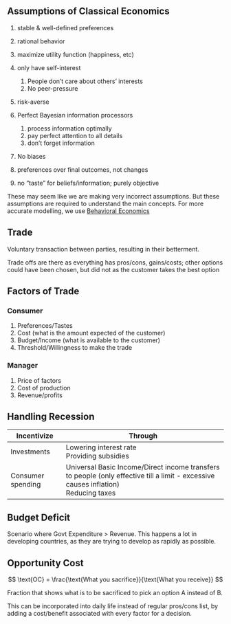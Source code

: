 ## Assumptions of Classical Economics

1. stable & well-defined preferences
2. rational behavior
3. maximize utility function (happiness, etc)
4. only have self-interest
   1. People don’t care about others’ interests
   2. No peer-pressure

5. risk-averse
6. Perfect Bayesian information processors
   1. process information optimally
   2. pay perfect attention to all details
   3. don’t forget information

7. No biases
8. preferences over final outcomes, not changes
9. no “taste” for beliefs/information; purely objective

These may seem like we are making very incorrect assumptions. But these assumptions are required to understand the main concepts. For more accurate modelling, we use [Behavioral Economics](./../Behavioral_Economics)

## Trade

Voluntary transaction between parties, resulting in their betterment.

Trade offs are there as everything has pros/cons, gains/costs; other options could have been chosen, but did not as the customer takes the best option

## Factors of Trade

### Consumer

1. Preferences/Tastes
2. Cost (what is the amount expected of the customer)
3. Budget/Income (what is available to the customer)
4. Threshold/Willingness to make the trade

### Manager

1. Price of factors
2. Cost of production
3. Revenue/profits

## Handling Recession

| Incentivize       | Through                                                      |
| ----------------- | ------------------------------------------------------------ |
| Investments       | Lowering interest rate<br/>Providing subsidies               |
| Consumer spending | Universal Basic Income/Direct income transfers to people (only effective till a limit - excessive causes inflation)<br/>Reducing taxes |

## Budget Deficit

Scenario where Govt Expenditure > Revenue. This happens a lot in developing countries, as they are trying to develop as rapidly as possible.

## Opportunity Cost

$$
\text{OC} = \frac{\text{What you sacrifice}}{\text{What you receive}}
$$

Fraction that shows what is to be sacrificed to pick an option A instead of B.

This can be incorporated into daily life instead of regular pros/cons list, by adding a cost/benefit associated with every factor for a decision.
